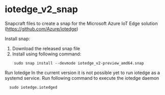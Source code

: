 # iotedge_v2_snap
Snapcraft files to create a snap for the Microsoft Azure IoT Edge solution (https://github.com/Azure/iotedge)

Install snap:
1. Download the released snap file
2. Install using following command: 
```console
    sudo snap install --devmode iotedge_v2-preview_amd64.snap
```

Run Iotedge
In the current version it is not possible yet to run iotedge as a systemd service. Run following command to execute the iotedge daemon
```console
  sudo iotedge.iotedged
```
